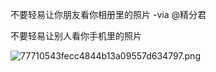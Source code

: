 不要轻易让你朋友看你相册里的照片 -via @精分君

不要轻易让别人看你手机里的照片

![77710543fecc4844b13a09557d634797.png](https://raw.githubusercontent.com/wxlzmt/cdn1/master/ext/qw/groups/10027/77710543fecc4844b13a09557d634797.png)
